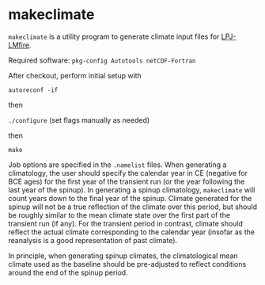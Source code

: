 # makeclimate

`makeclimate` is a utility program to generate climate input files for [LPJ-LMfire](https://github.com/ARVE-Research/LPJ-LMfire "The LPJ-LMfire Dynamic Global Vegetation Model").

Required software: `pkg-config Autotools netCDF-Fortran`

After checkout, perform initial setup with

`autoreconf -if`

then

`./configure` (set flags manually as needed)

then

`make`

Job options are specified in the `.namelist` files. When generating a climatology, the user should specify the calendar year in CE (negative for BCE ages) for the first year of the transient run (or the year following the last year of the spinup). In generating a spinup climatology, `makeclimate` will count years down to the final year of the spinup. Climate generated for the spinup will not be a true reflection of the climate over this period, but should be roughly similar to the mean climate state over the first part of the transient run (if any). For the transient period in contrast, climate should reflect the actual climate corresponding to the calendar year (insofar as the reanalysis is a good representation of past climate).

In principle, when generating spinup climates, the climatological mean climate used as the baseline should be pre-adjusted to reflect conditions around the end of the spinup period.